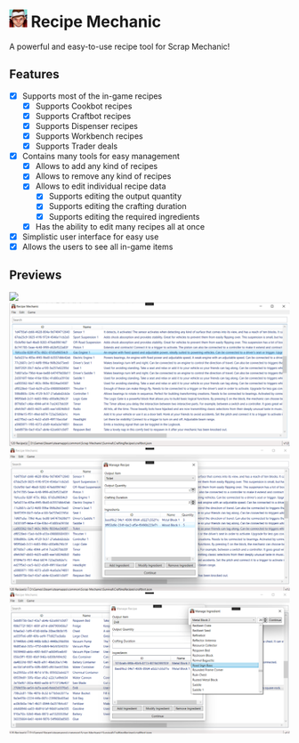 # <img src="./.github/icon.png" width="32"/> Recipe Mechanic

A powerful and easy-to-use recipe tool for Scrap Mechanic!

## Features

- [X] Supports most of the in-game recipes
  - [X] Supports Cookbot recipes
  - [X] Supports Craftbot recipes
  - [X] Supports Dispenser recipes
  - [X] Supports Workbench recipes
  - [X] Supports Trader deals
- [X] Contains many tools for easy management
  - [X] Allows to add any kind of recipes
  - [X] Allows to remove any kind of recipes
  - [X] Allows to edit individual recipe data
    - [X] Supports editing the output quantity
    - [X] Supports editing the crafting duration
    - [X] Supports editing the required ingredients
  - [X] Has the ability to edit many recipes all at once
- [X] Simplistic user interface for easy use
- [X] Allows the users to see all in-game items

## Previews

![](./.github/miscellaneous/preview0.gif)
![](./.github/miscellaneous/preview1.png)
![](./.github/miscellaneous/preview2.png)
![](./.github/miscellaneous/preview3.png)